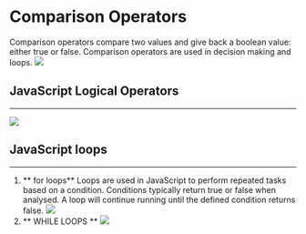 # Comparison Operators
Comparison operators compare two values and give back a boolean value: either true or false. Comparison operators are used in decision making and loops. 
![](https://www.javascripttutorial.net/wp-content/uploads/2016/11/JavaScript-Comparison-Operators.png)
## JavaScript Logical Operators 
--------------------------------------------------
![](https://res.cloudinary.com/practicaldev/image/fetch/s--iAbnVv87--/c_imagga_scale,f_auto,fl_progressive,h_900,q_auto,w_1600/https://cl.ly/7d9cf8370380/Image%25202018-11-15%2520at%25209.59.47%2520AM.png)
## JavaScript loops
--------------------------------------------------
1. ** for loops**
Loops are used in JavaScript to perform repeated tasks based on a condition. Conditions typically return true or false when analysed. A loop will continue running until the defined condition returns false.
![](https://www.guru99.com/images/2013/04/loop.png)
2. ** WHILE LOOPS **
![](https://www.tutorialspoint.com/javascript/images/while_loop.jpg)